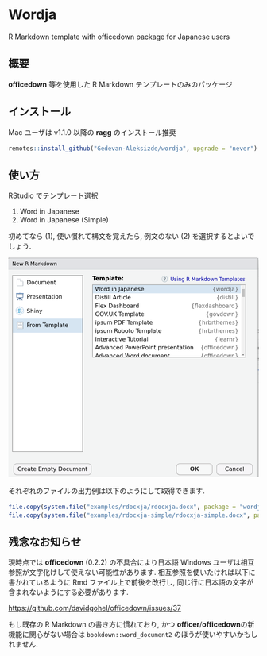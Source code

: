 
# Wordja

R Markdown template with officedown package for Japanese users

## 概要

**officedown** 等を使用した R Markdown テンプレートのみのパッケージ

## インストール

Mac ユーザは v1.1.0 以降の **ragg** のインストール推奨

``` r
remotes::install_github("Gedevan-Aleksizde/wordja", upgrade = "never")
```

## 使い方

RStudio でテンプレート選択

1.  Word in Japanese
2.  Word in Japanese (Simple)

初めてなら (1), 使い慣れて構文を覚えたら, 例文のない (2)
を選択するとよいでしょう.

![templates](inst/img/readme-templates.png)

それぞれのファイルの出力例は以下のようにして取得できます.

``` r
file.copy(system.file("examples/rdocxja/rdocxja.docx", package = "wordja"), "rdocxja.docx")
file.copy(system.file("examples/rdocxja-simple/rdocxja-simple.docx", package = "wordja"), "rdocxja-simple.docx")
```

## 残念なお知らせ

現時点では **officedown** (0.2.2) の不具合により日本語 Windows
ユーザは相互参照が文字化けして使えない可能性があります.
相互参照を使いたければ以下に書かれているように Rmd
ファイル上で前後を改行し,
同じ行に日本語の文字が含まれないようにする必要があります.

<https://github.com/davidgohel/officedown/issues/37>

もし既存の R Markdown の書き方に慣れており, かつ
**officer**/**officedown**の新機能に関心がない場合は
`bookdown::word_document2` のほうが使いやすいかもしれません.

